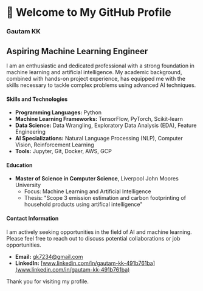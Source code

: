 👋 Welcome to My GitHub Profile
===============================

### Gautam KK

Aspiring Machine Learning Engineer 
---
I am an enthusiastic and dedicated professional with a strong foundation in machine learning and artificial intelligence. My academic background, combined with hands-on project experience, has equipped me with the skills necessary to tackle complex problems using advanced AI techniques.

#### Skills and Technologies
- **Programming Languages:** Python
- **Machine Learning Frameworks:** TensorFlow, PyTorch, Scikit-learn
- **Data Science:** Data Wrangling, Exploratory Data Analysis (EDA), Feature Engineering
- **AI Specializations:** Natural Language Processing (NLP), Computer Vision, Reinforcement Learning
- **Tools:** Jupyter, Git, Docker, AWS, GCP

#### Education
- **Master of Science in Computer Science**, Liverpool John Moores University
  - Focus: Machine Learning and Artificial Intelligence
  - Thesis: "Scope 3 emission estimation and carbon footprinting of household products using artifical intelligence"

#### Contact Information
I am actively seeking opportunities in the field of AI and machine learning. Please feel free to reach out to discuss potential collaborations or job opportunities.

- **Email:** [gk7234@gmail.com](mailto:gk7234@gmail.com)
- **LinkedIn:** [www.linkedin.com/in/gautam-kk-491b761ba](www.linkedin.com/in/gautam-kk-491b761ba)

Thank you for visiting my profile.
